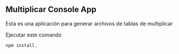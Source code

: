## Multiplicar Console App

Esta es una aplicación para generar archivos de tablas de multiplicar

Ejecutar este comando

```
npm install.
```